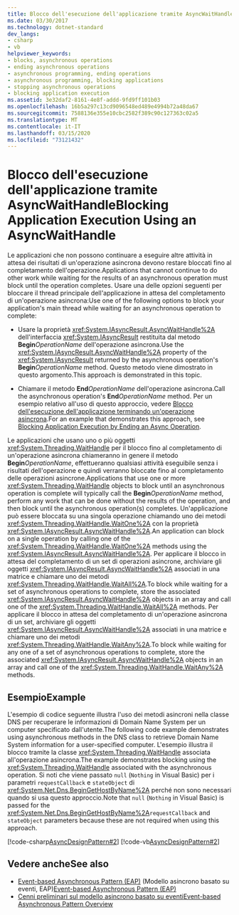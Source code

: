 ```yaml
---
title: Blocco dell'esecuzione dell'applicazione tramite AsyncWaitHandle
ms.date: 03/30/2017
ms.technology: dotnet-standard
dev_langs:
- csharp
- vb
helpviewer_keywords:
- blocks, asynchronous operations
- ending asynchronous operations
- asynchronous programming, ending operations
- asynchronous programming, blocking applications
- stopping asynchronous operations
- blocking application execution
ms.assetid: 3e32daf2-8161-4e8f-addd-9fd9ff101b03
ms.openlocfilehash: 16b5a297c13cd9096548ed489e4994b72a48da67
ms.sourcegitcommit: 7588136e355e10cbc2582f389c90c127363c02a5
ms.translationtype: MT
ms.contentlocale: it-IT
ms.lasthandoff: 03/15/2020
ms.locfileid: "73121432"
---
```

# <a name="blocking-application-execution-using-an-asyncwaithandle"></a><span data-ttu-id="bc7ea-102">Blocco dell'esecuzione dell'applicazione tramite AsyncWaitHandle</span><span class="sxs-lookup"><span data-stu-id="bc7ea-102">Blocking Application Execution Using an AsyncWaitHandle</span></span>
<span data-ttu-id="bc7ea-103">Le applicazioni che non possono continuare a eseguire altre attività in attesa dei risultati di un'operazione asincrona devono restare bloccati fino al completamento dell'operazione.</span><span class="sxs-lookup"><span data-stu-id="bc7ea-103">Applications that cannot continue to do other work while waiting for the results of an asynchronous operation must block until the operation completes.</span></span> <span data-ttu-id="bc7ea-104">Usare una delle opzioni seguenti per bloccare il thread principale dell'applicazione in attesa del completamento di un'operazione asincrona:</span><span class="sxs-lookup"><span data-stu-id="bc7ea-104">Use one of the following options to block your application's main thread while waiting for an asynchronous operation to complete:</span></span>  
  
- <span data-ttu-id="bc7ea-105">Usare la proprietà <xref:System.IAsyncResult.AsyncWaitHandle%2A> dell'interfaccia <xref:System.IAsyncResult> restituita dal metodo **Begin**_OperationName_ dell'operazione asincrona.</span><span class="sxs-lookup"><span data-stu-id="bc7ea-105">Use the <xref:System.IAsyncResult.AsyncWaitHandle%2A> property of the <xref:System.IAsyncResult> returned by the asynchronous operation's **Begin**_OperationName_ method.</span></span> <span data-ttu-id="bc7ea-106">Questo metodo viene dimostrato in questo argomento.</span><span class="sxs-lookup"><span data-stu-id="bc7ea-106">This approach is demonstrated in this topic.</span></span>  
  
- <span data-ttu-id="bc7ea-107">Chiamare il metodo **End**_OperationName_ dell'operazione asincrona.</span><span class="sxs-lookup"><span data-stu-id="bc7ea-107">Call the asynchronous operation's **End**_OperationName_ method.</span></span> <span data-ttu-id="bc7ea-108">Per un esempio relativo all'uso di questo approccio, vedere [Blocco dell'esecuzione dell'applicazione terminando un'operazione asincrona](../../../docs/standard/asynchronous-programming-patterns/blocking-application-execution-by-ending-an-async-operation.md).</span><span class="sxs-lookup"><span data-stu-id="bc7ea-108">For an example that demonstrates this approach, see [Blocking Application Execution by Ending an Async Operation](../../../docs/standard/asynchronous-programming-patterns/blocking-application-execution-by-ending-an-async-operation.md).</span></span>  
  
 <span data-ttu-id="bc7ea-109">Le applicazioni che usano uno o più oggetti <xref:System.Threading.WaitHandle> per il blocco fino al completamento di un'operazione asincrona chiameranno in genere il metodo **Begin**_OperationName_, effettueranno qualsiasi attività eseguibile senza i risultati dell'operazione e quindi verranno bloccate fino al completamento delle operazioni asincrone.</span><span class="sxs-lookup"><span data-stu-id="bc7ea-109">Applications that use one or more <xref:System.Threading.WaitHandle> objects to block until an asynchronous operation is complete will typically call the **Begin**_OperationName_ method, perform any work that can be done without the results of the operation, and then block until the asynchronous operation(s) completes.</span></span> <span data-ttu-id="bc7ea-110">Un'applicazione può essere bloccata su una singola operazione chiamando uno dei metodi <xref:System.Threading.WaitHandle.WaitOne%2A> con la proprietà <xref:System.IAsyncResult.AsyncWaitHandle%2A>.</span><span class="sxs-lookup"><span data-stu-id="bc7ea-110">An application can block on a single operation by calling one of the <xref:System.Threading.WaitHandle.WaitOne%2A> methods using the <xref:System.IAsyncResult.AsyncWaitHandle%2A>.</span></span> <span data-ttu-id="bc7ea-111">Per applicare il blocco in attesa del completamento di un set di operazioni asincrone, archiviare gli oggetti <xref:System.IAsyncResult.AsyncWaitHandle%2A> associati in una matrice e chiamare uno dei metodi <xref:System.Threading.WaitHandle.WaitAll%2A>.</span><span class="sxs-lookup"><span data-stu-id="bc7ea-111">To block while waiting for a set of asynchronous operations to complete, store the associated <xref:System.IAsyncResult.AsyncWaitHandle%2A> objects in an array and call one of the <xref:System.Threading.WaitHandle.WaitAll%2A> methods.</span></span> <span data-ttu-id="bc7ea-112">Per applicare il blocco in attesa del completamento di un'operazione asincrona di un set, archiviare gli oggetti <xref:System.IAsyncResult.AsyncWaitHandle%2A> associati in una matrice e chiamare uno dei metodi <xref:System.Threading.WaitHandle.WaitAny%2A>.</span><span class="sxs-lookup"><span data-stu-id="bc7ea-112">To block while waiting for any one of a set of asynchronous operations to complete, store the associated <xref:System.IAsyncResult.AsyncWaitHandle%2A> objects in an array and call one of the <xref:System.Threading.WaitHandle.WaitAny%2A> methods.</span></span>  
  
## <a name="example"></a><span data-ttu-id="bc7ea-113">Esempio</span><span class="sxs-lookup"><span data-stu-id="bc7ea-113">Example</span></span>  
 <span data-ttu-id="bc7ea-114">L'esempio di codice seguente illustra l'uso dei metodi asincroni nella classe DNS per recuperare le informazioni di Domain Name System per un computer specificato dall'utente.</span><span class="sxs-lookup"><span data-stu-id="bc7ea-114">The following code example demonstrates using asynchronous methods in the DNS class to retrieve Domain Name System information for a user-specified computer.</span></span> <span data-ttu-id="bc7ea-115">L'esempio illustra il blocco tramite la classe <xref:System.Threading.WaitHandle> associata all'operazione asincrona.</span><span class="sxs-lookup"><span data-stu-id="bc7ea-115">The example demonstrates blocking using the <xref:System.Threading.WaitHandle> associated with the asynchronous operation.</span></span> <span data-ttu-id="bc7ea-116">Si noti che viene passato `null` (`Nothing` in Visual Basic) per i parametri `requestCallback` e `stateObject` di <xref:System.Net.Dns.BeginGetHostByName%2A> perché non sono necessari quando si usa questo approccio.</span><span class="sxs-lookup"><span data-stu-id="bc7ea-116">Note that `null` (`Nothing` in Visual Basic) is passed for the <xref:System.Net.Dns.BeginGetHostByName%2A>`requestCallback` and `stateObject` parameters because these are not required when using this approach.</span></span>  
  
 [!code-csharp[AsyncDesignPattern#2](../../../samples/snippets/csharp/VS_Snippets_CLR/AsyncDesignPattern/CS/Async_EndBlockWait.cs#2)]
 [!code-vb[AsyncDesignPattern#2](../../../samples/snippets/visualbasic/VS_Snippets_CLR/AsyncDesignPattern/VB/Async_EndBlockWait.vb#2)]  
  
## <a name="see-also"></a><span data-ttu-id="bc7ea-117">Vedere anche</span><span class="sxs-lookup"><span data-stu-id="bc7ea-117">See also</span></span>

- <span data-ttu-id="bc7ea-118">[Event-based Asynchronous Pattern (EAP)](../../../docs/standard/asynchronous-programming-patterns/event-based-asynchronous-pattern-eap.md) (Modello asincrono basato su eventi, EAP)</span><span class="sxs-lookup"><span data-stu-id="bc7ea-118">[Event-based Asynchronous Pattern (EAP)](../../../docs/standard/asynchronous-programming-patterns/event-based-asynchronous-pattern-eap.md)</span></span>
- [<span data-ttu-id="bc7ea-119">Cenni preliminari sul modello asincrono basato su eventi</span><span class="sxs-lookup"><span data-stu-id="bc7ea-119">Event-based Asynchronous Pattern Overview</span></span>](../../../docs/standard/asynchronous-programming-patterns/event-based-asynchronous-pattern-overview.md)
